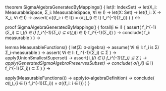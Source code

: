 theorem SigmaAlgebraGeneratedByMappings() {
  let(I: IndexSet) →
  let(X_i: MeasurableSpace, Σ_i: MeasurableSpace, ∀i ∈ I) →
  let(X: Set) →
  let(f_i: X → X_i, ∀i ∈ I) →
  assert(
    σ({f_i: i ∈ I}) = σ(⋃_{i ∈ I} f_i^{-1}(Σ_i))
  )
} ↔

proof SigmaAlgebraGeneratedByMappings() {
  forall(i ∈ I) {
    assert(
      f_i^{-1}(Σ_i) ⊆ ⋃_{i ∈ I} f_i^{-1}(Σ_i) ⊆ σ(⋃_{i ∈ I} f_i^{-1}(Σ_i))
    ) →
    conclude(
      f_i: measurable
    )
  } →
  
  lemma MeasurableFunctions() {
    let(Σ: σ-algebra) →
    assume(
      ∀i ∈ I: f_i is Σ/Σ_i-measurable
    ) →
    assert(
      ∀i ∈ I: f_i^{-1}(Σ_i) ⊆ Σ
    ) →
    apply(UnionSmallestSuperset) →
    assert(
      ⋃_{i ∈ I} f_i^{-1}(Σ_i) ⊆ Σ
    ) →
    apply(GeneratedSigmaAlgebraPreservesSubset) →
    conclude(
      σ(⋃_{i ∈ I} f_i^{-1}(Σ_i)) ⊆ Σ
    )
  } →
  
  apply(MeasurableFunctions()) →
  apply(σ-algebraDefinition) →
  conclude(
    σ(⋃_{i ∈ I} f_i^{-1}(Σ_i)) = σ({f_i: i ∈ I})
  )
}
